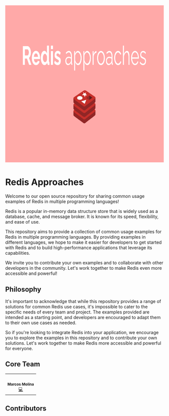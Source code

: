 <h1 align="center">
  <img src="assets/images/banner.png" alt="Redis Approaches"/ height="500px">
</h1>

# Redis Approaches

Welcome to our open source repository for sharing common usage examples of Redis in multiple programming languages!

Redis is a popular in-memory data structure store that is widely used as a database, cache, and message broker. It is known for its speed, flexibility, and ease of use.

This repository aims to provide a collection of common usage examples for Redis in multiple programming languages. By providing examples in different languages, we hope to make it easier for developers to get started with Redis and to build high-performance applications that leverage its capabilities.

We invite you to contribute your own examples and to collaborate with other developers in the community. Let's work together to make Redis even more accessible and powerful!

## Philosophy

It's important to acknowledge that while this repository provides a range of solutions for common Redis use cases, it's impossible to cater to the specific needs of every team and project. The examples provided are intended as a starting point, and developers are encouraged to adapt them to their own use cases as needed.

So if you're looking to integrate Redis into your application, we encourage you to explore the examples in this repository and to contribute your own solutions. Let's work together to make Redis more accessible and powerful for everyone.

## Core Team
<table width="700px">
  <tr>
      <td align="center"><a href="https://github.com/marcosmol204"><img src="https://avatars.githubusercontent.com/u/53741892?v=4?s=200" width="200px;" alt=""/><br /><sub><b>Marcos Molina</b></sub></a><br /><a href="https://github.com/practicajs/practica/commits?author=marcosmol204" title="Code">💻</a></td>
</tr>
<tr>
 </table>

## Contributors

<!-- ALL-CONTRIBUTORS-LIST:START - Do not remove or modify this section -->
<!-- prettier-ignore-start -->
<!-- markdownlint-disable -->

<!-- markdownlint-restore -->
<!-- prettier-ignore-end -->

<!-- ALL-CONTRIBUTORS-LIST:END -->
